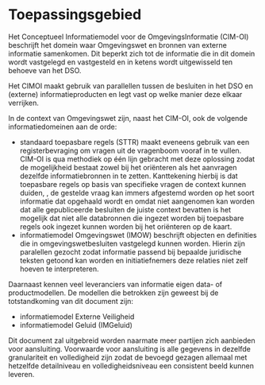 # Toepassingsgebied

Het Conceptueel Informatiemodel voor de OmgevingsInformatie (CIM-OI) beschrijft het domein waar Omgevingswet en bronnen van externe informatie samenkomen. Dit beperkt zich tot de informatie die in dit domein wordt vastgelegd en vastgesteld en in ketens wordt uitgewisseld ten behoeve van het DSO.

Het CIMOI maakt gebruik van parallellen tussen de besluiten in het DSO en (externe) informatieproducten en legt vast op welke manier deze elkaar verrijken. 

In de context van Omgevingswet zijn, naast het CIM-OI, ook de volgende informatiedomeinen aan de orde: 

- standaard toepasbare regels (STTR) maakt eveneens gebruik van een registerbevraging om vragen uit de vragenboom vooraf in te vullen. CIM-OI is qua methodiek op één lijn gebracht met deze oplossing zodat de mogelijkheid bestaat zowel bij het oriënteren als het aanvragen dezelfde informatiebronnen in te zetten. Kanttekening hierbij is dat toepasbare regels op basis van specifieke vragen de context kunnen duiden, , de gestelde vraag kan immers afgestemd worden op het soort informatie dat opgehaald wordt en omdat niet aangenomen kan worden dat alle gepubliceerde besluiten de juiste context bevatten is het mogelijk dat niet alle databronnen die ingezet worden bij toepasbare regels ook ingezet kunnen worden bij het oriënteren op de kaart. 
- informatiemodel Omgevingswet (IMOW) beschrijft objecten en definities die in omgevingswetbesluiten vastgelegd kunnen worden. Hierin zijn paralellen gezocht zodat informatie passend bij bepaalde juridische teksten getoond kan worden en initiatiefnemers deze relaties niet zelf hoeven te interpreteren. 

Daarnaast kennen veel leveranciers van informatie eigen data- of productmodellen. De modellen die betrokken zijn geweest bij de totstandkoming van dit document zijn: 
- informatiemodel Externe Veiligheid
- informatiemodel Geluid (IMGeluid)

Dit document zal uitgebreid worden naarmate meer partijen zich aanbieden voor aansluiting. Voorwaarde voor aansluiting is alle gegevens in dezelfde granulariteit en volledigheid zijn zodat de bevoegd gezagen allemaal met hetzelfde detailniveau en volledigheidsniveau een consistent beeld kunnen leveren. 
